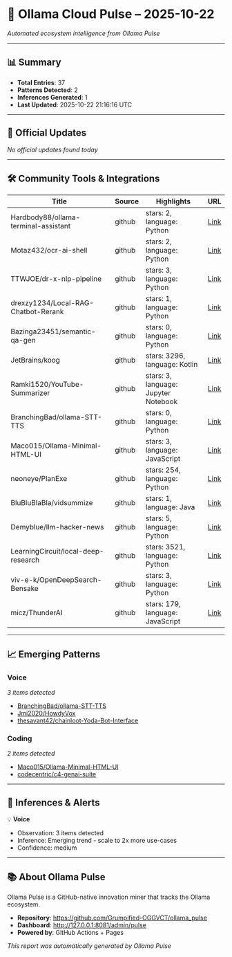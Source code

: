 # 📡 Ollama Cloud Pulse – 2025-10-22

*Automated ecosystem intelligence from Ollama Pulse*

---

## 📊 Summary

- **Total Entries**: 37
- **Patterns Detected**: 2
- **Inferences Generated**: 1
- **Last Updated**: 2025-10-22 21:16:16 UTC

---

## 🚀 Official Updates

*No official updates found today*

---

## 🛠️ Community Tools & Integrations

| Title | Source | Highlights | URL |
|-------|--------|------------|-----|
| Hardbody88/ollama-terminal-assistant | github | stars: 2, language: Python | [Link](https://github.com/Hardbody88/ollama-terminal-assistant) |
| Motaz432/ocr-ai-shell | github | stars: 2, language: Python | [Link](https://github.com/Motaz432/ocr-ai-shell) |
| TTWJOE/dr-x-nlp-pipeline | github | stars: 3, language: Python | [Link](https://github.com/TTWJOE/dr-x-nlp-pipeline) |
| drexzy1234/Local-RAG-Chatbot-Rerank | github | stars: 1, language: Python | [Link](https://github.com/drexzy1234/Local-RAG-Chatbot-Rerank) |
| Bazinga23451/semantic-qa-gen | github | stars: 0, language: Python | [Link](https://github.com/Bazinga23451/semantic-qa-gen) |
| JetBrains/koog | github | stars: 3296, language: Kotlin | [Link](https://github.com/JetBrains/koog) |
| Ramki1520/YouTube-Summarizer | github | stars: 3, language: Jupyter Notebook | [Link](https://github.com/Ramki1520/YouTube-Summarizer) |
| BranchingBad/ollama-STT-TTS | github | stars: 0, language: Python | [Link](https://github.com/BranchingBad/ollama-STT-TTS) |
| Maco015/Ollama-Minimal-HTML-UI | github | stars: 3, language: JavaScript | [Link](https://github.com/Maco015/Ollama-Minimal-HTML-UI) |
| neoneye/PlanExe | github | stars: 254, language: Python | [Link](https://github.com/neoneye/PlanExe) |
| BluBluBlaBla/vidsummize | github | stars: 1, language: Java | [Link](https://github.com/BluBluBlaBla/vidsummize) |
| Demyblue/llm-hacker-news | github | stars: 5, language: Python | [Link](https://github.com/Demyblue/llm-hacker-news) |
| LearningCircuit/local-deep-research | github | stars: 3521, language: Python | [Link](https://github.com/LearningCircuit/local-deep-research) |
| viv-e-k/OpenDeepSearch-Bensake | github | stars: 3, language: Python | [Link](https://github.com/viv-e-k/OpenDeepSearch-Bensake) |
| micz/ThunderAI | github | stars: 179, language: JavaScript | [Link](https://github.com/micz/ThunderAI) |

---

## 📈 Emerging Patterns

### Voice

*3 items detected*

- [BranchingBad/ollama-STT-TTS](https://github.com/BranchingBad/ollama-STT-TTS)
- [Jmi2020/HowdyVox](https://github.com/Jmi2020/HowdyVox)
- [thesavant42/chainloot-Yoda-Bot-Interface](https://github.com/thesavant42/chainloot-Yoda-Bot-Interface)

### Coding

*2 items detected*

- [Maco015/Ollama-Minimal-HTML-UI](https://github.com/Maco015/Ollama-Minimal-HTML-UI)
- [codecentric/c4-genai-suite](https://github.com/codecentric/c4-genai-suite)


---

## 🔔 Inferences & Alerts

💡 **Voice**

- Observation: 3 items detected
- Inference: Emerging trend - scale to 2x more use-cases
- Confidence: medium


---

## 📚 About Ollama Pulse

Ollama Pulse is a GitHub-native innovation miner that tracks the Ollama ecosystem.

- **Repository**: https://github.com/Grumpified-OGGVCT/ollama_pulse
- **Dashboard**: http://127.0.0.1:8081/admin/pulse
- **Powered by**: GitHub Actions + Pages

*This report was automatically generated by Ollama Pulse*
